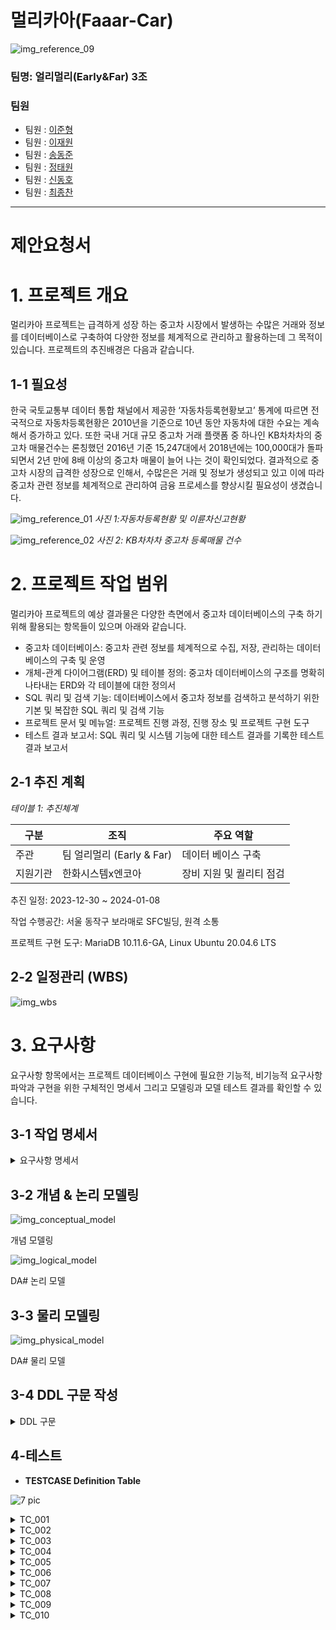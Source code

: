 # 멀리카아(Faaar-Car)

![img_reference_09](https://github.com/beyond-sw-camp/be04-1st-EarlyFar-FaaarCar/blob/e7fe4e7cb4a1f53f0d6050c2820bd6c73bfb1758/image/%EB%A9%80%EB%A6%AC%EC%B9%B4%EC%95%84.png)

### 팀명: 얼리멀리(Early&amp;Far) 3조
### 팀원
- 팀원 : [이준형](https://github.com/jhlee6515)
- 팀원 : [이재원](https://github.com/jlee38266)
- 팀원 : [송동준](https://github.com/dongjunsong)
- 팀원 : [정태원](https://github.com/t4e1)
- 팀원 : [신동호](https://github.com/letsplaycoding)
- 팀원 : [최종찬](https://github.com/CJC0512)

---

# 제안요청서

# 1. 프로젝트 개요

멀리카아 프로젝트는 급격하게 성장 하는 중고차 시장에서 발생하는 수많은 거래와 정보를 데이터베이스로 구축하여 다양한 정보를 체계적으로 관리하고 활용하는데 그 목적이 있습니다. 프로젝트의 추진배경은 다음과 같습니다.

## 1-1 필요성

한국 국토교통부 데이터 통합 채널에서 제공한 ‘자동차등록현황보고’ 통계에 따르면 전국적으로 자동차등록현황은 2010년을 기준으로 10년 동안 자동차에 대한 수요는 계속해서 증가하고 있다. 또한 국내 거대 규모 중고차 거래 플랫폼 중 하나인 KB차차차의 중고차 매물건수는 론칭했던 2016년 기준 15,247대에서 2018년에는 100,000대가 돌파되면서 2년 만에 8배 이상의 중고차 매물이 늘어 나는 것이 확인되었다. 결과적으로 중고차 시장의 급격한 성장으로 인해서, 수많은은 거래 및 정보가 생성되고 있고 이에 따라 중고차 관련 정보를 체계적으로 관리하여 금융 프로세스를 향상시킬 필요성이 생겼습니다.

![img_reference_01](https://github.com/beyond-sw-camp/be04-1st-EarlyFar-FaaarCar/assets/45275759/008288ed-4294-488f-9010-7a8689ad5ad9)
                                  *사진 1:자동차등록현황 및 이륜차신고현황*

![img_reference_02](https://github.com/beyond-sw-camp/be04-1st-EarlyFar-FaaarCar/assets/45275759/82be86db-5b9f-491a-a15b-83dd63bf48fd)
                                     *사진 2: KB차차차 중고차 등록매물 건수*

# 2. 프로젝트 작업 범위

멀리카아 프로젝트의 예상 결과물은 다양한 측면에서 중고차 데이터베이스의 구축 하기 위해 활용되는 항목들이 있으며 아래와 같습니다.

- 중고차 데이터베이스: 중고차 관련 정보를 체계적으로 수집, 저장, 관리하는 데이터베이스의 구축 및 운영
- 개체-관계 다이어그램(ERD) 및 테이블 정의: 중고차 데이터베이스의 구조를 명확히 나타내는 ERD와 각 테이블에 대한 정의서
- SQL 쿼리 및 검색 기능: 데이터베이스에서 중고차 정보를 검색하고 분석하기 위한 기본 및 복잡한 SQL 쿼리 및 검색 기능
- 프로젝트 문서 및 메뉴얼: 프로젝트 진행 과정, 진행 장소 및 프로젝트 구현 도구
- 테스트 결과 보고서: SQL 쿼리 및 시스템 기능에 대한 테스트 결과를 기록한 테스트 결과 보고서

## 2-1 추진 계획

*테이블 1: 추진체계*

| 구분 | 조직 | 주요 역할 |
| --- | --- | --- |
| 주관 | 팀 얼리멀리 (Early & Far) | 데이터 베이스 구축 |
| 지원기관 | 한화시스템x엔코아 | 장비 지원 및 퀄리티 점검 |

추진 일정: 2023-12-30 ~ 2024-01-08

작업 수행공간: 서울 동작구 보라매로 SFC빌딩, 원격 소통

프로젝트 구현 도구: MariaDB 10.11.6-GA, Linux Ubuntu 20.04.6 LTS

## 2-2  일정관리 (WBS)

![img_wbs](https://github.com/beyond-sw-camp/be04-1st-EarlyFar-FaaarCar/assets/45275759/1bac9e91-1146-4d6e-84f4-4aea6f54e562)

# 3. 요구사항

요구사항 항목에서는 프로젝트 데이터베이스 구현에 필요한 기능적, 비기능적 요구사항 파악과 구현을 위한 구체적인 명세서 그리고 모델링과 모델 테스트 결과를 확인할 수 있습니다.

## 3-1 작업 명세서
<details>
<summary>요구사항 명세서</summary>
<div markdown="1">

| 요구사항 ID | 기능유형(기능/비기능) | 요구사항명 | 요구사항 내용 | 중요도(상/중/하) | 수용여부(O/X) |
| --- | --- | --- | --- | --- | --- |
| REQ001 | 기능 | 회원 가입 | 사용자는 중고차 거래 사이트에 회원으로 가입할 수 있어야 함 | 상 | O |
| REQ002 | 기능 | 회원 탈퇴 | 회원은 원한다면 언제든지 회원 탈퇴 할 수 있어야 함 | 상 | O |
| REQ003 | 기능 | 로그인 | 등록된 회원은 아이디와 비밀번호를 사용하여 로그인할 수 있어야 함 | 상 | O |
| REQ004 | 기능 | 로그아웃 | 회원은 언제든지 로그아웃 할 수 있어야 함 | 중 | O |
| REQ005 | 기능 | 비밀번호 재설정 | 회원은 비밀번호를 분실한 경우, 이를 재설정할 수 있는 링크를 받을 수 있어야 함 | 중 | O |
| REQ006 | 기능 | 프로필 수정 | 회원은 개인 정보 및 닉네임 등을 언제든지 수정할 수 있어야 함 | 중 | O |
| REQ007 | 기능  | 회원 권한 | 회원은 등급별로 권한을 부여받아야 함 | 상 | O |
| REQ008 | 기능 | 게시물 검색 | 사용자는 다양한 조건으로 게시물을 검색할 수 있어야 함 | 상 | O |
| REQ009 | 기능 | 거래 예약 등록 | 회원은 시승, 거래 상담 등의 사유로 중고차 거래를 예약할 수 있어야 함 | 중 | O |
| REQ010 | 기능 | 거래 등록 | 회원은 중고차를 판매하거나 구매하기 위해 게시물을 등록할 수 있어야 함 | 상 | O |
| REQ011 | 기능 | 알림 수신 설정 | 회원은 중요한 거래 알림을 설정하고 수신할 수 있어야 함 | 중 | O |
| REQ012 | 기능 | 판매자 평가 | 거래 완료 후 구매자는 판매자를 평가하고 리뷰를 남길 수 있어야 함 | 중 | O |
| REQ013 | 기능 | 리뷰 확인 및 관리 | 회원은 자신에게 작성된 리뷰를 확인하고 부적절한 리뷰를 신고할 수 있어야 함 | 중 | O |
| REQ014 | 기능 | 쿠폰 발급 및 관리 | 사이트에서 회원에게 쿠폰을 발급하고, 회원은 쿠폰을 관리(사용)할 수 있어야 함 | 중 | O |
| REQ015 | 기능 | 할인 적용 | 회원은 거래 시 발급 받은 쿠폰을 사용하여 할인 혜택을 받을 수 있어야 함 | 중 | O |
| REQ016 | 기능 | 사용자 신고 | 회원은 사이트 규율을 위반한 다른 회원을 신고할 수 있어야 함 | 중 | O |
| REQ017 | 기능 | 차량 정보 등록 | 판매자는 중고차의 기본 정보를 등록할 수 있어야 함 | 상 | O |
| REQ018 | 기능 | 차량 이미지 업로드 | 판매자는 중고차에 대한 이미지를 업로드할 수 있어야 함 | 중 | O |
| REQ019 | 기능 | 가격 및 거래 조건 등록 | 판매자는 중고차의 판매 가격 및 거래 조건을 등록할 수 있어야 함 | 상 | O |
| REQ020 | 기능 | 차량 상태 및 특이사항 등록 | 판매자는 중고차의 현재 상태, 사고 이력, 정비 이력 등을 자세히 등록할 수 있어야 함 | 중 | O |
| REQ021 | 기능 | 차량 검색 및 필터링 | 회원은 중고차 목록을 다양한 기준으로 검색하고 필터링할 수 있어야 함 | 상 | O |
| REQ022 | 기능 | 차량 관심 등록 및 알림 | 회원은 특정 차량을 관심 목록에 등록하고, 해당 차량에 대한 가격 변동 등 알림을 받을 수 있어야 함 | 중 | O |
| REQ023 | 기능 | 차량 상세 정보 조회 | 회원은 각 차량에 대한 상세 정보를 확인할 수 있어야 함 | 상 | O |
| REQ024 | 기능 | 중고차 경매 기능 | 시스템은 중고차 경매 기능을 제공하여 회원 간의 경매를 통해 차량을 판매하거나 구매할 수 있어야 함 | 하 | O |
| REQ025 | 기능 | 추가 조항 및 특이사항 | 시스템을 통해 중고차 결제 시, 환불/교환 정책, 특정 조건에 대한 합의 사항 등이 화면을 통해 제시되어야 함 | 상 | O |
| REQ026 | 기능 | 서명 | 시스템을 통해 중고차 결제 시, 구매자 및 판매자의 서명 및 날짜가 화면을 통해 제시되어야 함 | 상 | O |
| REQ027 | 기능 | 소유권 이전 및 문서  | 시스템을 통해 중고차 결제 시, 등록증, 소유권증, 소유권 이전 절차 등이 화면을 통해 제시되어야 함 | 상 | O |
| REQ028 | 비기능 | 로그인 속도 | 로그인은 1초 미만의 짧은 속도로 이뤄져야 함 | 중 | O |
| REQ029 | 비기능 | 보안 | 사용자 개인 정보는 안전하게 저장되어야 하며, 암호화된 통신을 사용해야 함 | 상 | O |
| REQ030 | 비기능 | 거래 안전성 | 거래는 안전하게 이루어져야 하며, 부정거래 방지를 위한 보안 기능이 필요함 | 상 | O |
| REQ031 | 비기능 | 실시간 통지 | 중요한 거래 관련 사항에 대한 실시간 푸시 알림이 제공되어야 함 | 중 | O |
| REQ032 | 기능 | 신고 절차 및 양식 | 회원은 부적절한 행동에 대한 신고를 할 수 있는 절차와 양식이 제공되어야 함 | 상 | O |
| REQ033 | 비기능 | 익명 신고 | 회원은 자신을 식별하지 않고 익명으로 신고를 제출할 수 있어야 함 | 중 | O |
| REQ034 | 기능 | 신고 이력 조회 | 관리자는 이전에 발생한 신고 이력을 조회할 수 있어야 함 | 중 | O |
| REQ035 | 기능 | 신고 효과적인 피드백 | 회원은 신고에 대한 결과를 효과적으로 피드백 받을 수 있어야 함 | 중 | O |
| REQ036 | 기능 | 블랙리스트 관리 | 관리자는 부적절한 행동을 하는 회원을 블랙리스트에 등록하고 해제할 수 있어야 함 | 상 | O |
| REQ037 | 기능 | 블랙리스트 효과 | 블랙리스트에 등록된 회원은 특정 서비스 또는 기능에 접근할 수 없어야 함 | 상 | O |
| REQ038 | 기능 | 블랙리스트 공지 | 블랙리스트에 등록된 회원은 등록 사유와 기간에 대한 공지를 받을 수 있어야 함 | 중 | O |
| REQ039 | 기능 | 블랙리스트 조회 | 운영자 및 관리자는 블랙리스트에 등록된 회원 목록을 조회할 수 있어야 함 | 중 | O |
| REQ040 | 기능 | 블랙리스트 자동 처리 | 회원은 신고가 누적 5회 이상이 될 경우, 자동으로 블랙 리스트에 등록됨 | 중 | O |
| REQ041 | 기능 | 제재 내역 기록 | 회원의 제재 기한이 종료될 경우, 그 내역이 제재 내역에 기록되어야 한다. | 상 | O |
| REQ042 | 기능 | 로그인 제한 | 일정 시간 내, 사용자의 로그인 실패 횟수가 5회 이상인 경우, 해당 회원 아이디의 로그인이 5분 동안 제한됨. | 상 | O |
| REQ043 | 기능 | 로그인 내역 기록 | 사용자가 회원 로그인을 시도하면 그 내역이 기록되어야 함 | 상 | O |

</div>
</details>
    
  

## 3-2 개념 & 논리 모델링

![img_conceptual_model](https://github.com/beyond-sw-camp/be04-1st-EarlyFar-FaaarCar/assets/45275759/045217ef-b9a9-4212-aa91-b7932ba4282d)

개념 모델링

![img_logical_model](https://github.com/beyond-sw-camp/be04-1st-EarlyFar-FaaarCar/assets/45275759/b03c48f6-1596-4e5f-b285-cc946b91f521)

DA# 논리 모델

## 3-3 물리 모델링

![img_physical_model](https://github.com/beyond-sw-camp/be04-1st-EarlyFar-FaaarCar/assets/45275759/b31ce7a6-d168-4507-b548-89253ca4ac6d)

DA# 물리 모델

## 3-4 DDL 구문 작성
<details>
<summary>DDL 구문</summary>
<div markdown="1">

```sql
CREATE TABLE model (
	Model_ID	VARCHAR(255)	PRIMARY KEY COMMENT '차종코드',
	Model_name	VARCHAR(255)	NOT NULL COMMENT '차종명',
	Model_description	TEXT NOT NULL COMMENT '차종 설명'
)COMMENT = '차종';

CREATE TABLE Car (
	Car_ID	INT	PRIMARY KEY AUTO_INCREMENT COMMENT '자동차 ID',
	Car_field	VARCHAR(255)	NOT NULL COMMENT '제조사',
	Car_model	VARCHAR(255)	NOT NULL COMMENT '모델',
	Car_year	INT	NOT NULL COMMENT '연식',
	Car_mileage	INT	NOT NULL COMMENT '주행거리',
	Car_condition	VARCHAR(255)	NOT NULL COMMENT '컨디션',
	Car_transmission	VARCHAR(255)	NOT NULL COMMENT '변속기',
	Car_oiltype	VARCHAR(255)	NOT NULL COMMENT '연료 종류',
	Car_engine	VARCHAR(255)	NOT NULL COMMENT '엔진 크기',
	Car_fuel_efficiency	INT	NOT NULL COMMENT '연비',
	Accident_check	TINYINT(1)	NOT NULL	DEFAULT 0 COMMENT '사고 여부',
	Inundation_check	TINYINT(1)	NOT NULL	DEFAULT 0 COMMENT '침수 여부',
	Selling_price	INT	NOT NULL COMMENT '매물가격',
	Picture_URL	VARCHAR(255)	NOT NULL DEFAULT '-' COMMENT '사진 경로',
	Picture_origin	VARCHAR(255)	NOT NULL DEFAULT '-' COMMENT '원본사진 이름',
	Picture_rename	VARCHAR(255)	NOT NULL DEFAULT '-' COMMENT '사진 이름',
	Model_ID	VARCHAR(255)	NOT NULL COMMENT '차종코드',
  Insepction_record_URL  VARCHAR(255) NOT NULL COMMENT '성능점검기록부',
  FOREIGN KEY(Model_ID) REFERENCES model (Model_ID)
)COMMENT = '자동차';


CREATE TABLE Ownership_history (
	Ownership_ID	INT	PRIMARY KEY AUTO_INCREMENT COMMENT '소유이력ID',
	Previous_Owner	VARCHAR(255)	NULL	DEFAULT '-' COMMENT '이전소유자',
	Current_Owner	VARCHAR(255)	NOT NULL COMMENT '현재소유자',
	Ownership_start	DATETIME	NOT NULL COMMENT '소유시작일',
	Ownership_end	DATETIME	NOT NULL COMMENT '소유종료일',
	Reason_transfer	TEXT	NOT NULL COMMENT '소유이전된이유',
	Descript_transfer	TEXT	NOT NULL COMMENT '소유이전된상세설명',
	Car_ID	INT	NOT NULL COMMENT '자동차 ID',
  FOREIGN KEY(Car_ID) references Car(Car_ID)
)COMMENT = '소유이력';

CREATE TABLE Accident_History (
	Accident_ID INT AUTO_INCREMENT COMMENT '차동자 사고 ID',
	Accident_damage_degree INT NOT NULL COMMENT '피해정도',
	Accident_date DATETIME NOT NULL COMMENT '발생 일자',
	Insurance_claim_check TINYINT(1) NOT NULL DEFAULT 0 COMMENT '보험청구여부',
	Car_ID INT NOT NULL COMMENT '자동차 ID',
	CONSTRAINT PK_ACCIDENT_HISTORY PRIMARY KEY (Accident_ID),
	CONSTRAINT FK_Inspection_record_TO_Accident_History_1 FOREIGN KEY (Car_ID) REFERENCES Car (Car_ID)
)COMMENT = '자동차침수이력';

CREATE TABLE Inundation (
	Inundation_ID INT	AUTO_INCREMENT COMMENT '차동자 침수 ID',
	Inundation_degree INT NOT NULL COMMENT '침수정도',
	Inundation_date DATETIME NOT NULL COMMENT '발생 일자',
	Car_ID INT NOT NULL COMMENT '자동차 ID',
	CONSTRAINT PK_INUNDATION PRIMARY KEY (Inundation_ID),
	CONSTRAINT FK_Inspection_record_TO_Inundation_1 FOREIGN KEY (Car_ID) REFERENCES Car (Car_ID)
)COMMENT = '자동차침수이력';

CREATE TABLE Member (
	Member_ID	INT	PRIMARY KEY AUTO_INCREMENT COMMENT '회원ID',
	Member_name	VARCHAR(255)	NOT NULL COMMENT '이름',
	Member_nickname	VARCHAR(255)	NOT NULL COMMENT '닉네임',
	Member_password	VARCHAR(255)	NOT NULL COMMENT '비밀번호',
	Member_email	VARCHAR(255)	NOT NULL COMMENT '이메일',
	Member_phoneNum	VARCHAR(255)	NOT NULL COMMENT '전화번호',
	Member_address	VARCHAR(255)	NOT NULL COMMENT '주소',
	Member_birth	DATETIME	NOT NULL COMMENT '생년월일',
	Member_sign_up_date	DATETIME	NOT NULL COMMENT '가입일',
	Member_coupon	INT	NULL	DEFAULT 0 COMMENT '보유 쿠폰',
	Dealer_company	VARCHAR(255)	NULL COMMENT '딜러 회사명',
	Dealer_region	VARCHAR(255)	NULL COMMENT '딜러 근무지',
	Dealer_grade	INT	NULL COMMENT '딜러 등급',
	Member_type	INT	NOT NULL COMMENT '회원 유형',
	Member_blacklist	TINYINT(1)	NULL	DEFAULT 0 COMMENT '블랙회원여부',
	Restriction_date	DATETIME	NULL COMMENT '제재 적용일',
	Restriction_end_date	DATETIME	NULL COMMENT '제재 종료일',
	Login_fail_stack	INT	NULL DEFAULT 0 COMMENT '로그인실패횟수',
	Report_issue_stack	INT	NULL DEFAULT 0 COMMENT '누적신고횟수',
	Login_restriction_check	TINYINT(1)	NULL	DEFAULT 0 COMMENT '접근제한여부',
	Member_withdraw_check	TINYINT(1)	NULL	DEFAULT 0 COMMENT '탈퇴여부',
	Member_withdraw_date DATE NULL COMMENT '탈퇴날짜'
)COMMENT = '회원';

CREATE TABLE Coupon (
	Coupon_number INT AUTO_INCREMENT COMMENT '쿠폰 번호',
	Coupon_date DATETIME NOT NULL COMMENT '발급 일자',
	Coupon_usage_status TINYINT(1) NOT NULL DEFAULT 0 COMMENT '쿠폰 사용 상태',
	Coupon_description TEXT NOT NULL COMMENT '쿠폰 설명',
	Member_ID INT NOT NULL COMMENT '회원ID',
	CONSTRAINT PK_COUPON PRIMARY KEY (Coupon_number),
	CONSTRAINT FK_Member_TO_Coupon_1 FOREIGN KEY (Member_ID) REFERENCES Member (Member_ID)
) COMMENT = '쿠폰';

CREATE TABLE Login_log (
	Login_log_ID	INT AUTO_INCREMENT COMMENT '로그인내역ID',
	Success_check	TINYINT(1)	NOT NULL	DEFAULT 0 COMMENT '성공여부',
	Attempt_date	DATE	NOT NULL COMMENT '시도날짜',
	Attempt_time	TIME	NOT NULL COMMENT '시도시간',
	Attempt_IP	VARCHAR(255)	NOT NULL COMMENT '시도경로',
	Member_ID	INT	NOT NULL COMMENT '회원ID',
	CONSTRAINT pk_Login_log_ID PRIMARY KEY (Login_log_ID),
	CONSTRAINT fk_Member_ID FOREIGN KEY (Member_ID) REFERENCES Member (Member_ID)
) COMMENT = '로그인내역';


CREATE TABLE Report (
	Report_ID	INT AUTO_INCREMENT COMMENT '신고 ID',
	Report_type	VARCHAR(255)	NOT NULL COMMENT '신고 유형',
	Report_date	DATETIME	NOT NULL COMMENT '신고 일자',
	Punish_check	TINYINT(1)	NOT NULL	DEFAULT 0 COMMENT '처벌 여부',
	Report_substance	TEXT	NOT NULL COMMENT '신고 내용',
	Reporter_ID	INT	NOT NULL COMMENT '신고자 ID',
	Reported_ID	INT	NOT NULL COMMENT '피신고자 ID',
	CONSTRAINT pk_Report_ID PRIMARY KEY (Report_ID),
  CONSTRAINT fk_Reporter_ID FOREIGN KEY (Reporter_ID) REFERENCES Member (Member_ID),
	CONSTRAINT fk_Reported_ID FOREIGN KEY (Reported_ID) REFERENCES Member (Member_ID)
)COMMENT = '신고내역';

CREATE TABLE Penalty (
	Penalty_ID	INT AUTO_INCREMENT COMMENT '제재 내역 ID',
	Penalty_duration	DATETIME	NOT NULL COMMENT '제재 일자',
	Penalty_type	VARCHAR(255)	NOT NULL COMMENT '제재 유형',
	Penalty_reason	VARCHAR(255)	NOT NULL COMMENT '제재 사유',
	Penalty_applydate	DATETIME	NOT NULL COMMENT '제재 적용일',
	Penalty_enddate	DATETIME	NOT NULL COMMENT '제재 종료일',
	Member_ID	INT	NOT NULL COMMENT '회원ID',
	CONSTRAINT pk_Penalty_ID PRIMARY KEY (Penalty_ID),
	CONSTRAINT fk_Member_ID_1 FOREIGN KEY (Member_ID) REFERENCES Member (Member_ID)
)COMMENT = '제재내역';


CREATE TABLE Notice (
	Notice_ID 	INT	AUTO_INCREMENT COMMENT '알림ID',
	Notice_type	VARCHAR(255)	NULL COMMENT '알림유형',
	Notice_description	TEXT	NULL COMMENT '알림설명',
   Member_ID	INT	NOT NULL COMMENT '회원ID',
	CONSTRAINT pk_Notice_ID PRIMARY KEY (Notice_ID),
  CONSTRAINT fk_Member_ID_n FOREIGN KEY (Member_ID) REFERENCES Member (Member_ID)
) COMMENT = '알림';


CREATE TABLE Review (
	Review_ID	INT AUTO_INCREMENT COMMENT '리뷰내역ID',
	Review_contents	TEXT	Not NULL COMMENT '리뷰 내용',
	Review_grade	VARCHAR(255)	Not NULL COMMENT '평가 등급',
	Member_ID	INT	NOT NULL COMMENT '회원ID',
  Dealer_ID INT NOT NULL COMMENT '판매자ID',
	CONSTRAINT pk_Review_ID PRIMARY KEY (Review_ID),
	CONSTRAINT fk_Member_ID_3 FOREIGN KEY (Member_ID) REFERENCES Member (Member_ID),
  CONSTRAINT fk_Member_ID_d FOREIGN KEY (Dealer_ID) REFERENCES Member (Member_ID)
)COMMENT = '리뷰내역';


CREATE TABLE Board (
	Board_ID	INT	PRIMARY KEY AUTO_INCREMENT COMMENT '게시판ID',
	Board_type	VARCHAR(255)	NOT NULL COMMENT '게시판 유형',
	Board_description	TEXT	NOT NULL COMMENT '게시판 설명'
) COMMENT = '게시판';

CREATE TABLE Post (
	Post_ID	INT	PRIMARY KEY AUTO_INCREMENT COMMENT '게시물ID',
	Post_title	VARCHAR(255)	NOT NULL COMMENT '게시물 제목',
	Post_contents	TEXT	NOT NULL COMMENT '게시물 내용',
	Post_date	DATETIME	NOT NULL COMMENT '게시물 작성일',
	Post_hits	INT	NOT NULL	DEFAULT 0 COMMENT '조회수',
	Post_last_update	DATETIME	NOT NULL	DEFAULT NOW() COMMENT '마지막 업데이트',
	Post_type	VARCHAR(255)	NOT NULL COMMENT '게시물 유형',
	Deal_date	DATETIME	NULL COMMENT '판매 완료 일자',
	Report_check	TINYINT(1)	NOT NULL	DEFAULT 0 COMMENT '신고 여부',
	Car_ID	INT	NOT NULL COMMENT '차량ID',
	Member_ID	INT	NOT NULL COMMENT '회원 ID',
	Board_ID	INT	NOT NULL COMMENT '게시판ID',
  FOREIGN KEY(Car_ID) References Car(Car_ID),
  FOREIGN KEY(Member_ID) References Member(Member_ID),
  FOREIGN KEY(Board_ID) References Board(Board_ID)
) COMMENT = '게시물';


CREATE TABLE Payment_history (
	Payment_ID	INT	PRIMARY KEY AUTO_INCREMENT COMMENT '결제ID',
	Payment_date	DATETIME	NOT NULL COMMENT '결제일',
	Payment_method	VARCHAR(255)	NOT NULL COMMENT '결제수단',
	Payment_amount	INT	NOT NULL COMMENT '결제금액',
	Car_ID	INT	NOT NULL COMMENT '자동차 ID',
	Member_ID	INT	NOT NULL COMMENT '회원ID',
  FOREIGN KEY(Car_ID) References Car(Car_ID),
  FOREIGN KEY(Member_ID) References Member(Member_ID)
) COMMENT = '결제이력';

CREATE TABLE Interested_car (
	Interested_Car_ID INT AUTO_INCREMENT COMMENT '구매관심차량ID',
	Post_ID INT NOT NULL COMMENT '게시물ID',
	Member_ID INT NOT NULL COMMENT '회원ID',
	Chosen_time DATETIME NOT NULL COMMENT '찜한시간',
	CONSTRAINT PK_INTERESTED_CAR PRIMARY KEY (Interested_Car_ID),
	CONSTRAINT FK_Post_TO_Interested_Car_1 FOREIGN KEY (Post_ID) REFERENCES Post (Post_ID),
	CONSTRAINT FK_Member_TO_Interested_Car_1 FOREIGN KEY (Member_ID) REFERENCES Member (Member_ID)
) COMMENT = '구매관심차량';

CREATE TABLE Reservation (
	Reservation_ID INT AUTO_INCREMENT COMMENT '예약 ID',
	Reservation_status VARCHAR(255) NOT NULL COMMENT '예약상태',
	Reservation_purpose VARCHAR(255) NOT NULL COMMENT '예약목적',
	Reservation_date DATETIME	NOT NULL COMMENT '예약일자',
	Post_ID INT NOT NULL COMMENT '게시물ID',
	Member_ID INT NOT NULL COMMENT '회원ID',
	CONSTRAINT PK_RESERVATION PRIMARY KEY (Reservation_ID),
	CONSTRAINT FK_Post_TO_Reservation_1 FOREIGN KEY (Post_ID) REFERENCES Post (Post_ID),
	CONSTRAINT FK_Member_TO_Reservation_1 FOREIGN KEY (Member_ID) REFERENCES Member (Member_ID)
) COMMENT = '예약내역';

```

</div>
</details>

## 4-테스트

- **TESTCASE Definition Table**

![7 pic](https://github.com/beyond-sw-camp/be04-1st-EarlyFar-FaaarCar/assets/152199695/35d855bb-5753-457f-828d-25ca70d49449)

<details>
<summary>TC_001</summary>
	
```sql
SELECT * FROM Member;

INSERT INTO Member (
  Member_ID, Member_name, Member_nickname, Member_password
, Member_email, Member_phoneNum, Member_address, Member_birth
, Member_sign_up_date, Member_coupon, Dealer_company, Dealer_region
, Dealer_grade, Member_type, Member_blacklist, Restriction_date
, Restriction_end_date, Login_fail_stack, Report_issue_stack
, Login_restriction_check, Member_withdraw_check, Member_withdraw_date 
)
VALUES 
(
  NULL, 'test','test_nick','test_passwd'
, 'test@gmail.com','010-5678-1234','서울','2023-1-1 00:00:00'
, NOW(), NULL, 'test_company', 'test_region'
, 1, 1,	NULL, NULL
, NULL,	NULL, NULL
, NULL, 0, NULL 
);

SELECT * FROM Member;
```

</details>

<details>
<summary>TC_002</summary>
	
```sql
SELECT  
       Member_id
     , Member_withdraw_check 
     , Member_withdraw_date
  FROM Member 
 WHERE Member_id = 4;
	
UPDATE
       Member
   SET Member_withdraw_check=1
     , Member_withdraw_date=NOW()
 WHERE Member_id = 4;

SELECT  
       Member_id
     , Member_withdraw_check 
     , Member_withdraw_date
  FROM Member 
 WHERE Member_id = 4;
```

</details>

<details>
<summary>TC_003</summary>

```sql
SELECT * FROM Login_log;

INSERT INTO Login_log
(
  Success_check, Attempt_date, Attempt_time, Attempt_IP, Member_ID
)
Values
(
  1, NOW(), NOW(), '서울', 1
);

SELECT * FROM Login_log;
```

</details>

<details>
<summary>TC_004</summary>

```sql
DELIMITER //

CREATE OR REPLACE TRIGGER LOGIN_FAIL_TR
    AFTER INSERT 
    ON Login_log
    FOR EACH ROW
BEGIN 
    IF NEW.Success_check = 0 THEN
        UPDATE Member
           SET Login_fail_stack = Login_fail_stack + 1
         WHERE Member_id = New.Member_id; 
    END IF;
END//
 
DELIMITER;

SELECT * FROM Login_log;

SELECT
       Member_id
     , Login_fail_stack
  FROM Member;

INSERT INTO Login_log
(
  Success_check, Attempt_date, Attempt_time, Attempt_IP, Member_ID
)
VALUES
(
  0, NOW(), NOW(), '서울', 1
);

SELECT * FROM Login_log;

SELECT
       Member_id
     , Login_fail_stack
  FROM Member;

SELECT * FROM Member;
```

</details>

<details>
<summary>TC_005</summary>

```sql
SELECT
       Member_id
     , Member_password
  FROM Member
 WHERE Member_id = 5;

UPDATE
       Member
   SET Member_password='updatetest'
 WHERE Member_id = 5;

SELECT
       Member_id
     , Member_password
  FROM Member
 WHERE Member_id = 5;
```

</details>

<details>
<summary>TC_006</summary>

```sql
SELECT 
       Member_id, Member_nickname, Member_email
     , Member_Phonenum, Member_address 
  FROM Member 
 WHERE Member_id = 5;

UPDATE
       Member
   SET Member_nickname='testnickname'
     , Member_email='updatetest@gmail.com'
     , Member_phonenum='010-8888-8888'
     , Member_address='광주'
 WHERE Member_id = 5;

SELECT 
       Member_id, Member_nickname, Member_email
     , Member_Phonenum, Member_address 
  FROM Member 
 WHERE Member_id = 5;
```

</details>

<details>
<summary>TC_007</summary>

```sql
SELECT 
       b.Member_name, a.Review_grade, a.Review_contents 
  FROM Review a
  JOIN Member b ON a.dealer_id = b.Member_id
 WHERE a.dealer_id = 2;
```

</details>

<details>
<summary>TC_008</summary>

```sql
SELECT * FROM Car;
SELECT * FROM Ownership_history;
SELECT * FROM Accident_history;
SELECT * FROM Inundation;

-- Transaction 시작
START TRANSACTION;

-- 예시: 자동차 정보 삽입
INSERT INTO Car
(
  Car_ID, Car_field, Car_model, Car_year, Car_mileage, Car_condition
, Car_transmission, Car_oiltype, Car_engine, Car_fuel_efficiency
, Accident_check, Inundation_check, Selling_price, Picture_URL
, Picture_origin, Picture_rename, Model_ID, Insepction_record_URL
)
VALUES 
(
  99, 'Hyundai', 'Sonata', 2019, 50000, 'Good', 'Automatic'
, 'Gasoline', '2.0L', 15, 0, 0, 20000, '/images/sonata.jpg'
, 'sonata_original.jpg', 'sonata_rename.jpg', 'M2', '/inspection/M2'
);

-- 다른 테이블에도 삽입 또는 업데이트 등 필요한 작업 수행
-- Ownership_history insert
INSERT INTO Ownership_history
(
  Previous_Owner, Current_Owner, Ownership_start, Ownership_end
, Reason_transfer, Descript_transfer, Car_ID
)
VALUES 
(
  '이재원', '이준형', '2021-04-03 09:00:00', '2023-03-15 17:30:00'
, '직장 지역이동에 의한 판매', '차량 상태 우수, 주행거리 낮음', 99
);

-- Accident_history insert
SELECT * FROM Accident_history;
INSERT INTO Accident_history
(
  Accident_damage_degree, Accident_date
, Insurance_claim_check, Car_ID
)
VALUES 
(
  2, '2022-05-20 16:00:00'
, 1, 99
);

-- Inundation insert
SELECT * from Inundation;
INSERT INTO Inundation
(
  Inundation_degree, Inundation_date, Car_ID
)
VALUES 
(
  3, '2022-07-10 10:15:00', 99
);

-- Transaction 종료
COMMIT;

SELECT * FROM Car;
SELECT * FROM Ownership_history;
SELECT * FROM Accident_history;
SELECT * FROM Inundation;
```

</details>

<details>
<summary>TC_009</summary>

```sql
-- Member 테이블에 대한 Trigger 정의
DELIMITER //

CREATE TRIGGER AfterReportUpdate
    BEFORE UPDATE ON Member
    FOR EACH ROW
BEGIN
  -- 누적신고횟수가 5의 배수일 때 제재 적용
  IF NEW.Report_issue_stack % 5 = 0 AND NEW.Report_issue_stack < 30 THEN
    SET NEW.Member_blacklist = 1;
    SET NEW.Restriction_date = NOW();
    SET NEW.Restriction_end_date = DATE_ADD(NOW(), INTERVAL NEW.Report_issue_stack DAY);
  END IF;

  -- 누적신고횟수가 30이 넘어가면 회원의 회원탈퇴 여부가 1(탈퇴)로 업데이트
  IF NEW.Report_issue_stack >= 30 THEN
    SET NEW.Member_withdraw_check = 1;
    SET NEW.Member_withdraw_date = NOW();
  END IF;
END;//

DELIMITER ;

-- Trigger 적용 확인
SELECT * FROM Member;
INSERT INTO Member
(
  Member_ID, Member_name, Member_nickname, Member_password, Member_email, Member_phoneNum
, Member_address, Member_birth, Member_sign_up_date, Member_coupon, Dealer_company
, Dealer_region, Dealer_grade, Member_type, Member_blacklist, Restriction_date, Restriction_end_date
, Login_fail_stack, Report_issue_stack, Login_restriction_check, Member_withdraw_check
, Member_withdraw_date 
)
VALUES 
(
  99, '홍길동', '회원닉네임이영', 'qlalfqjsgh1234', 'hongmail@daum.net', '010-2222-5555'
, '부산', '1993-1-3 00:00:00', NOW(), NULL, NULL, NULL 
, NULL, 0, NULL,	NULL,	NULL,	NULL
, 4, NULL,	0, NULL
)
,
(
  100, '홍구구', '회원닉네임이영', 'qlalfqjsgh1234', 'hongmail@daum.net', '010-2222-5555'
, '대구', '1996-1-3 00:00:00',  NOW(), NULL, NULL, NULL
, NULL, 0,	1, '2023-12-1 00:00:00', '2023-12-26 00:00:00'
, NULL, 28, NULL, 0,	NULL
);

SELECT * FROM Member;

UPDATE Member 
   SET report_issue_stack = report_issue_stack + 1 
 WHERE Member_ID IN (99, 100);

SELECT * FROM Member;

UPDATE Member
   SET report_issue_stack = report_issue_stack + 5 
 WHERE Member_ID IN (99, 100);

SELECT * FROM Member;
```

</details>

<details>
<summary>TC_010</summary>

```sql
CREATE VIEW CarOwnershipView AS
SELECT Car.Car_ID, Car.Car_model, Model.Model_name, Ownership_history.Current_Owner
  FROM Car
  JOIN Model ON Car.Model_ID = Model.Model_ID
  JOIN Ownership_history ON Car.Car_ID = Ownership_history.Car_ID;

SELECT * FROM CarOwnershipView;
```

</details>









